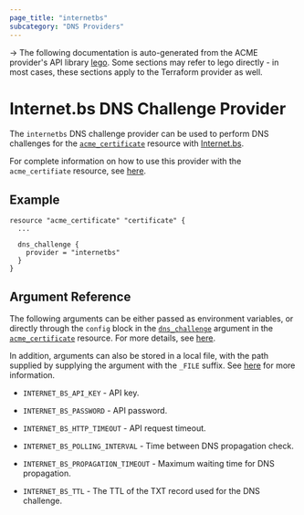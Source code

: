 ```yaml
---
page_title: "internetbs"
subcategory: "DNS Providers"
---
```


-> The following documentation is auto-generated from the ACME
provider's API library [lego](https://go-acme.github.io/lego/).  Some
sections may refer to lego directly - in most cases, these sections
apply to the Terraform provider as well.

# Internet.bs DNS Challenge Provider

The `internetbs` DNS challenge provider can be used to perform DNS challenges for
the [`acme_certificate`][resource-acme-certificate] resource with
[Internet.bs](https://internetbs.net).

[resource-acme-certificate]: ../resources/certificate.md

For complete information on how to use this provider with the `acme_certifiate`
resource, see [here][resource-acme-certificate-dns-challenges].

[resource-acme-certificate-dns-challenges]: ../resources/certificate.md#using-dns-challenges

## Example

```hcl
resource "acme_certificate" "certificate" {
  ...

  dns_challenge {
    provider = "internetbs"
  }
}
```
## Argument Reference

The following arguments can be either passed as environment variables, or
directly through the `config` block in the
[`dns_challenge`][resource-acme-certificate-dns-challenge-arg] argument in the
[`acme_certificate`][resource-acme-certificate] resource. For more details, see
[here][resource-acme-certificate-dns-challenges].

[resource-acme-certificate-dns-challenge-arg]: ../resources/certificate.md#dns_challenge

In addition, arguments can also be stored in a local file, with the path
supplied by supplying the argument with the `_FILE` suffix. See
[here][acme-certificate-file-arg-example] for more information.

[acme-certificate-file-arg-example]: ../resources/certificate.md#using-variable-files-for-provider-arguments

* `INTERNET_BS_API_KEY` - API key.
* `INTERNET_BS_PASSWORD` - API password.

* `INTERNET_BS_HTTP_TIMEOUT` - API request timeout.
* `INTERNET_BS_POLLING_INTERVAL` - Time between DNS propagation check.
* `INTERNET_BS_PROPAGATION_TIMEOUT` - Maximum waiting time for DNS propagation.
* `INTERNET_BS_TTL` - The TTL of the TXT record used for the DNS challenge.



